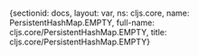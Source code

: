 {sectionid: docs, layout: var, ns: cljs.core, name: PersistentHashMap.EMPTY, full-name: cljs.core/PersistentHashMap.EMPTY,
  title: cljs.core/PersistentHashMap.EMPTY}
